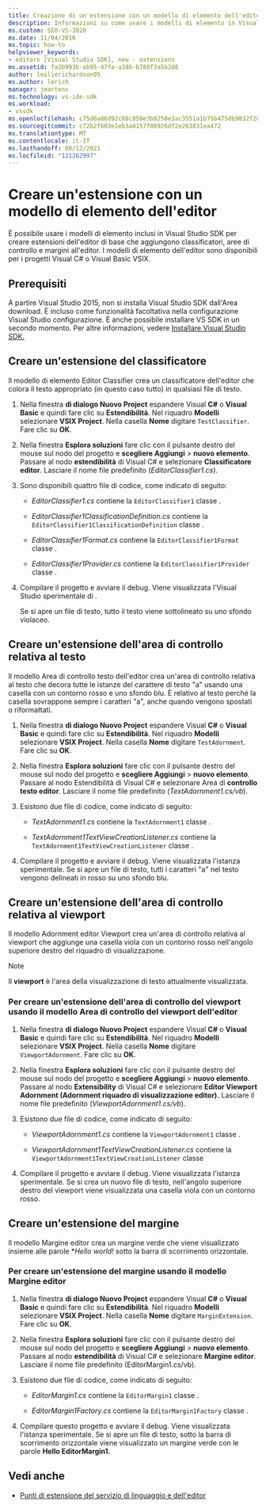 ```yaml
---
title: Creazione di un'estensione con un modello di elemento dell'editor | Microsoft Docs
description: Informazioni su come usare i modelli di elemento in Visual Studio SDK per creare estensioni dell'editor di base che aggiungono classificatori, aree di controllo e margini all'editor.
ms.custom: SEO-VS-2020
ms.date: 11/04/2016
ms.topic: how-to
helpviewer_keywords:
- editors [Visual Studio SDK], new - extensions
ms.assetid: fa3b993b-ab95-47fa-a38b-b788f3a5b2d8
author: leslierichardson95
ms.author: lerich
manager: jmartens
ms.technology: vs-ide-sdk
ms.workload:
- vssdk
ms.openlocfilehash: c75d0a86d92c88c850e3b8250e3ac3551a1b75b475db9032f282355711f74db2
ms.sourcegitcommit: c72b2f603e1eb3a4157f00926df2e263831ea472
ms.translationtype: MT
ms.contentlocale: it-IT
ms.lasthandoff: 08/12/2021
ms.locfileid: "121262997"
---
```

# <a name="create-an-extension-with-an-editor-item-template"></a>Creare un'estensione con un modello di elemento dell'editor
È possibile usare i modelli di elemento inclusi in Visual Studio SDK per creare estensioni dell'editor di base che aggiungono classificatori, aree di controllo e margini all'editor. I modelli di elemento dell'editor sono disponibili per i progetti Visual C# o Visual Basic VSIX.

## <a name="prerequisites"></a>Prerequisiti
 A partire Visual Studio 2015, non si installa Visual Studio SDK dall'Area download. È incluso come funzionalità facoltativa nella configurazione Visual Studio configurazione. È anche possibile installare VS SDK in un secondo momento. Per altre informazioni, vedere [Installare Visual Studio SDK.](../extensibility/installing-the-visual-studio-sdk.md)

## <a name="create-a-classifier-extension"></a>Creare un'estensione del classificatore
 Il modello di elemento Editor Classifier crea un classificatore dell'editor che colora il testo appropriato (in questo caso tutto) in qualsiasi file di testo.

1. Nella finestra **di dialogo Nuovo Project** espandere Visual **C#** o **Visual Basic** e quindi fare clic su **Estendibilità**. Nel riquadro **Modelli** selezionare **VSIX Project**. Nella casella **Nome** digitare `TestClassifier`. Fare clic su **OK**.

2. Nella finestra **Esplora soluzioni** fare clic con il pulsante destro del mouse sul nodo del progetto e **scegliere Aggiungi**  >  **nuovo elemento**. Passare al nodo **estendibilità** di Visual C# e selezionare **Classificatore editor**. Lasciare il nome file predefinito (*EditorClassifier1.cs*).

3. Sono disponibili quattro file di codice, come indicato di seguito:

    - *EditorClassifier1.cs* contiene la `EditorClassifier1` classe .

    - *EditorClassifier1ClassificationDefinition.cs* contiene la `EditorClassifier1ClassificationDefinition` classe .

    - *EditorClassifier1Format.cs* contiene la `EditorClassifier1Format`  classe .

    - *EditorClassifier1Provider.cs* contiene la `EditorClassifier1Provider` classe .

4. Compilare il progetto e avviare il debug. Viene visualizzata l'Visual Studio sperimentale di .

     Se si apre un file di testo, tutto il testo viene sottolineato su uno sfondo violaceo.

## <a name="create-a-text-relative-adornment-extension"></a>Creare un'estensione dell'area di controllo relativa al testo
 Il modello Area di controllo testo dell'editor crea un'area di controllo relativa al testo che decora tutte le istanze del carattere di testo "a" usando una casella con un contorno rosso e uno sfondo blu. È relativo al testo perché la casella sovrappone sempre i caratteri "a", anche quando vengono spostati o riformattati.

1. Nella finestra **di dialogo Nuovo Project** espandere Visual **C#** o **Visual Basic** e quindi fare clic su **Estendibilità**. Nel riquadro **Modelli** selezionare **VSIX Project**. Nella casella **Nome** digitare `TestAdornment`. Fare clic su **OK**.

2. Nella finestra **Esplora soluzioni** fare clic con il pulsante destro del mouse sul nodo del progetto e **scegliere Aggiungi**  >  **nuovo elemento**. Passare al nodo  Estendibilità di Visual C# e selezionare Area di **controllo testo editor**. Lasciare il nome file predefinito (*TextAdornment1.cs/vb*).

3. Esistono due file di codice, come indicato di seguito:

    - *TextAdornment1.cs* contiene la `TextAdornment1` classe .

    - *TextAdornment1TextViewCreationListener.cs* contiene la `TextAdornment1TextViewCreationListener` classe .

4. Compilare il progetto e avviare il debug. Viene visualizzata l'istanza sperimentale. Se si apre un file di testo, tutti i caratteri "a" nel testo vengono delineati in rosso su uno sfondo blu.

## <a name="create-a-viewport-relative-adornment-extension"></a>Creare un'estensione dell'area di controllo relativa al viewport
 Il modello Adornment editor Viewport crea un'area di controllo relativa al viewport che aggiunge una casella viola con un contorno rosso nell'angolo superiore destro del riquadro di visualizzazione.

> [!NOTE]
> Il **viewport** è l'area della visualizzazione di testo attualmente visualizzata.

### <a name="to-create-a-viewport-adornment-extension-by-using-the-editor-viewport-adornment-template"></a>Per creare un'estensione dell'area di controllo del viewport usando il modello Area di controllo del viewport dell'editor

1. Nella finestra **di dialogo Nuovo Project** espandere Visual **C#** o **Visual Basic** e quindi fare clic su **Estendibilità**. Nel riquadro **Modelli** selezionare **VSIX Project**. Nella casella **Nome** digitare `ViewportAdornment`. Fare clic su **OK**.

2. Nella finestra **Esplora soluzioni** fare clic con il pulsante destro del mouse sul nodo del progetto e **scegliere Aggiungi**  >  **nuovo elemento**. Passare al nodo **Extensibility** di Visual C# e selezionare **Editor Viewport Adornment (Adornment riquadro di visualizzazione editor).** Lasciare il nome file predefinito (*ViewportAdornment1.cs/vb*).

3. Esistono due file di codice, come indicato di seguito:

    - *ViewportAdornment1.cs* contiene la `ViewportAdornment1` classe .

    - *ViewportAdornment1TextViewCreationListener.cs* contiene la `ViewportAdornment1TextViewCreationListener` classe

4. Compilare il progetto e avviare il debug. Viene visualizzata l'istanza sperimentale. Se si crea un nuovo file di testo, nell'angolo superiore destro del viewport viene visualizzata una casella viola con un contorno rosso.

## <a name="create-a-margin-extension"></a>Creare un'estensione del margine
 Il modello Margine editor crea un margine verde che viene visualizzato insieme alle parole **Hello world!* sotto la barra di scorrimento orizzontale.

### <a name="to-create-a-margin-extension-by-using-the-editor-margin-template"></a>Per creare un'estensione del margine usando il modello Margine editor

1. Nella finestra **di dialogo Nuovo Project** espandere Visual **C#** o **Visual Basic** e quindi fare clic su **Estendibilità**. Nel riquadro **Modelli** selezionare **VSIX Project**. Nella casella **Nome** digitare `MarginExtension`. Fare clic su **OK**.

2. Nella finestra **Esplora soluzioni** fare clic con il pulsante destro del mouse sul nodo del progetto e **scegliere Aggiungi**  >  **nuovo elemento**. Passare al nodo **estendibilità** di Visual C# e selezionare **Margine editor**. Lasciare il nome file predefinito (EditorMargin1.cs/vb).

3. Esistono due file di codice, come indicato di seguito:

    - *EditorMargin1.cs* contiene la `EditorMargin1` classe .

    - *EditorMargin1Factory.cs* contiene la `EditorMargin1Factory` classe .

4. Compilare questo progetto e avviare il debug. Viene visualizzata l'istanza sperimentale. Se si apre un file di testo, sotto la barra di scorrimento orizzontale viene visualizzato un margine verde con le parole **Hello EditorMargin1.**

## <a name="see-also"></a>Vedi anche
- [Punti di estensione del servizio di linguaggio e dell'editor](../extensibility/language-service-and-editor-extension-points.md)
